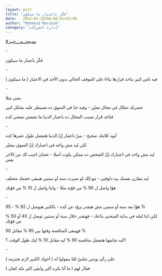 ```yaml
---
layout: post
title: "فكّر باعتبار ما سيكون"
date:   2024-04-10T00:00:01+03:00
author: "Mahmoud Marzouk"
category: "إدارة الشركات"
---
```



[<u>\#نصيحة\_من\_خبير</u>](https://www.facebook.com/hashtag/%D9%86%D8%B5%D9%8A%D8%AD%D8%A9_%D9%85%D9%86_%D8%AE%D8%A8%D9%8A%D8%B1?__eep__=6&__cft__%5b0%5d=AZXyR0u4fnNL-ptiHgA8i7hi_BszsOqaEmv0p5YDAd4izXambM0C0wiwPRhTu9oRx7CWr8uvIhBkyeVL0YtafaG_0n2l7zvMPI82dTOivu9G0liP8CY6FKDGHWdCOZh_neb0o8cGrh3O--ldmoU5icb5_KBSmas529TKRk73dvQmw6LQc7GTTJi3-iqQhElQQ7o&__tn__=*NK-R)

\-

فكّر باعتبار ما سيكون

\-

فيه ناس كتير بتاخد قرارها بناءا على الموقف الحالي بدون
الأخذ في الاعتبار ( ما سيكون )

\-

يعني مثلا

حضرتك شغّال في مجال معيّن - وفيه حدّ في السوق ده مسيطر عليه
بشكل كبير

فتاخد قرار تسيب المجال ده باعتبار الدنيا ما تنفعش تمشي
كده

\-

أيوه كلامك صحيح - بسّ باعتبار إنّ الدنيا هتفضل طول عمرها
كده

لكن ليه مش واخد في اعتبارك إنّ السوق بيتغيّر

ليه مش واخد في اعتبارك إنّ الشخص ده ممكن يكوت أصلا - عشان
اجيب لك من الآخر يعني

\-

ليه بتقارن نفسك بيه دلوقتي - مع إنّك لو صبرت سنة أو سنتين
هيبقى حجمك مختلف

هوّا واصل ل 90 % من قوّته مثلا - وانتا واصل ل 10 % من
قوّتك

\-

هوّا بعد سنة أو سنتين مش هيقدر يزوّد عن كده - بالكتير
هيوصل ل 92 % - 95 %

لكن انتا لسّه في بداية المنحنى بتاعك - فهتقدر خلال سنة أو
سنتين توصل ل 40 أو 50 % من قوّتك

فهيبقى المنافسة وقتها بين 95 % مقابل 50 %

ليه شايفها هتفضل منافسة 90 % ليه مقابل 10 % ليك طول
الوقت ؟!!

\-

على رأي يونس شلبيّ لمّا بيقولوا له ( أخوك الكبير لازم
تحترمه )

فقال لهم ( ما أنا بكره اكبر وابقى اكبر منّه كمان )
